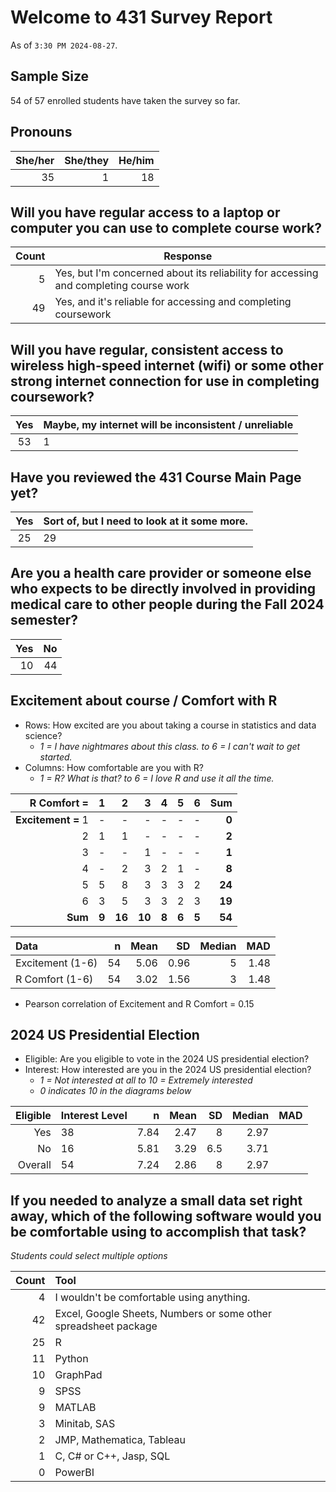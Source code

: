 # Welcome to 431 Survey Report

As of `3:30 PM 2024-08-27`.

## Sample Size

54 of 57 enrolled students have taken the survey so far.

## Pronouns

She/her | She/they | He/him
-----: | -----: | -----:
35 | 1 | 18

## Will you have regular access to a laptop or computer you can use to complete course work?

Count | Response
----: | -------------------------------------------------------------------------
5 | Yes, but I'm concerned about its reliability for accessing and completing course work
49 | Yes, and it's reliable for accessing and completing coursework

## Will you have regular, consistent access to wireless high-speed internet (wifi) or some other strong internet connection for use in completing coursework?

Yes | Maybe, my internet will be inconsistent / unreliable
:----: | :-------------------------------------------------------------------------
53 | 1

## Have you reviewed the 431 Course Main Page yet?

Yes | Sort of, but I need to look at it some more.
:----: | :-------------------------------------------------------------------------
25 | 29

## Are you a health care provider or someone else who expects to be directly involved in providing medical care to other people during the Fall 2024 semester?

Yes | No
---: | ---:
10 | 44

## Excitement about course / Comfort with R

- Rows: How excited are you about taking a course in statistics and data science?
    - *1 = I have nightmares about this class. to 6 = I can't wait to get started.*
- Columns: How comfortable are you with R?
    - *1 = R? What is that? to 6 = I love R and use it all the time.*

R Comfort = | 1 | 2 | 3 | 4 | 5 | 6 | Sum
---------: | ---: | ---: | ---: | ---: | ---: | ---: | ---:
**Excitement =** 1 | - | - | - | - | - | -| **0** 
2 | 1 | 1 | - | - | - | - | **2**
3 | - | - | 1 | - | - | - | **1**
4 | - | 2 | 3 | 2 | 1 | - | **8**
5 | 5 | 8 | 3 | 3 | 3 | 2 | **24**
6 | 3 | 5 | 3 | 3 | 2 | 3 | **19**
**Sum** | **9** | **16** | **10** | **8** | **6** | **5** | **54**

Data | n | Mean | SD | Median | MAD
:------------------- | --: | ----: | ----: | ----: | ----:
Excitement (1-6) | 54 | 5.06 | 0.96 | 5 | 1.48
R Comfort (1-6) | 54 | 3.02 | 1.56 | 3 | 1.48

- Pearson correlation of Excitement and R Comfort = 0.15

## 2024 US Presidential Election

- Eligible: Are you eligible to vote in the 2024 US presidential election?
- Interest: How interested are you in the 2024 US presidential election?
    - *1 = Not interested at all to 10 = Extremely interested*
    - *0 indicates 10 in the diagrams below*

Eligible | Interest Level | n | Mean | SD | Median | MAD
------: | :------------------------------- | --: | ----: | ----: | ----: | ----: 
Yes | 38 | 7.84 | 2.47 | 8 | 2.97
No | 16 | 5.81 | 3.29 | 6.5 | 3.71
Overall | 54 | 7.24 | 2.86 | 8 | 2.97

## If you needed to analyze a small data set right away, which of the following software would you be comfortable using to accomplish that task?

*Students could select multiple options*

Count | Tool
-----: | :-------------------------------------------------------------------------------
4 | I wouldn't be comfortable using anything.
42 | Excel, Google Sheets, Numbers or some other spreadsheet package
25 | R
11 | Python
10 | GraphPad
9 | SPSS
9 | MATLAB
3 | Minitab, SAS
2 | JMP, Mathematica, Tableau
1 | C, C# or C++, Jasp, SQL
0 | PowerBI
